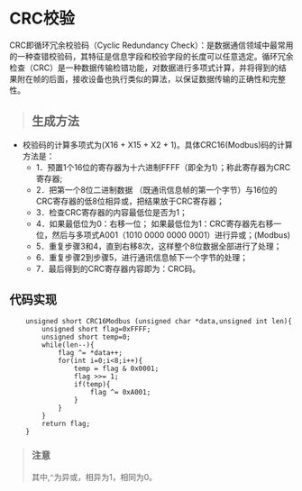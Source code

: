 CRC校验
==
CRC即循环冗余校验码（Cyclic Redundancy Check）：是数据通信领域中最常用的一种查错校验码，其特征是信息字段和校验字段的长度可以任意选定。循环冗余检查（CRC）是一种数据传输检错功能，对数据进行多项式计算，并将得到的结果附在帧的后面，接收设备也执行类似的算法，以保证数据传输的正确性和完整性。

> 生成方法
>--
 + 校验码的计算多项式为(X16 + X15 + X2 + 1)。具体CRC16(Modbus)码的计算方法是：  
	+ 1．预置1个16位的寄存器为十六进制FFFF（即全为1）；称此寄存器为CRC寄存器;  
	+ 2．把第一个8位二进制数据 （既通讯信息帧的第一个字节）与16位的CRC寄存器的低8位相异或，把结果放于CRC寄存器；  
	+ 3．检查CRC寄存器的内容最低位是否为1；  
	+ 4．如果最低位为0：右移一位； 如果最低位为1：CRC寄存器先右移一位，然后与多项式A001（1010 0000 0000 0001）进行异或；(Modbus)  
	+ 5．重复步骤3和4，直到右移8次，这样整个8位数据全部进行了处理；   
	+ 6．重复步骤2到步骤5，进行通讯信息帧下一个字节的处理；     
	+ 7．最后得到的CRC寄存器内容即为：CRC码。

代码实现
--
		unsigned short CRC16Modbus (unsigned char *data,unsigned int len){
			unsigned short flag=0xFFFF;
			unsigned short temp=0;
			while(len--){
				flag ^= *data++;
				for(int i=0;i<8;i++){
					temp = flag & 0x0001;
					flag >>= 1;
					if(temp){
						flag ^= 0xA001;
					}
				}
			}
			return flag;
		}

> ### 注意
> 其中,`^`为异或，相异为1，相同为0。
